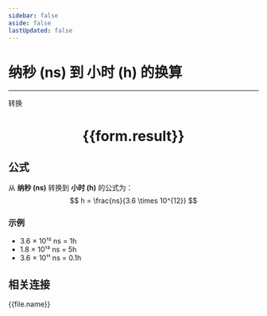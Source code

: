 ```yaml
---
sidebar: false
aside: false
lastUpdated: false
---
```

# 纳秒 (ns) 到 小时 (h) 的换算

---
<script setup>
import { onMounted, reactive, inject, ref } from 'vue'
import { NButton,NForm ,NFormItem,NInput,NInputNumber,NSelect,NCard,useMessage,NGrid ,NGi  } from 'naive-ui'
import { defineClientComponent } from 'vitepress'
import { Time } from '../../files';

const convert = inject('convert')

const form = reactive({
  number: null,
  result: '',
})

const convertHandler = () => {
  if (form.number !== null && !isNaN(form.number)) {
    const convertedValue = parseFloat(form.number) / 3600000000000
    form.result = `${form.number}ns = ${convertedValue.toFixed(12)}h`
  } else {
    form.result = '请输入有效的数值。'
  }
}
</script>

<n-form size="large" :model="form">
  <n-form-item label="纳秒 (ns)">
    <n-input-number v-model:value="form.number" placeholder="输入纳秒" style="width: 100%" />
  </n-form-item>
  <n-form-item>
    <n-button type="primary" @click="convertHandler" block>转换</n-button>
  </n-form-item>
</n-form>

<n-card  embedded :bordered="false" hoverable>
  <div  style="text-align:center">
    <h1>{{form.result}}</h1>
  </div>
</n-card>

## 公式

从 **纳秒 (ns)** 转换到 **小时 (h)** 的公式为：
$$ h = \frac{ns}{3.6 \times 10^{12}} $$

### 示例
- 3.6 × 10¹² ns = 1h
- 1.8 × 10¹³ ns = 5h
- 3.6 × 10¹¹ ns = 0.1h
## 相关连接
<n-grid x-gap="12" :cols="4">
  <n-gi v-for="(file, index) in Time" :key="index">
    <n-button
      text
      tag="a"
      :href="file.path"
      type="primary"
    >
      {{file.name}}
    </n-button>
  </n-gi>
</n-grid>